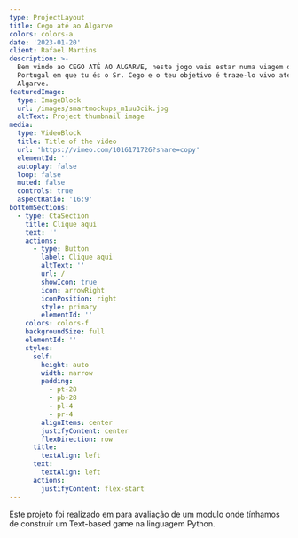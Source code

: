 ```yaml
---
type: ProjectLayout
title: Cego até ao Algarve
colors: colors-a
date: '2023-01-20'
client: Rafael Martins
description: >-
  Bem vindo ao CEGO ATÉ AO ALGARVE, neste jogo vais estar numa viagem dentro de
  Portugal em que tu és o Sr. Cego e o teu objetivo é traze-lo vivo até ao
  Algarve.
featuredImage:
  type: ImageBlock
  url: /images/smartmockups_m1uu3cik.jpg
  altText: Project thumbnail image
media:
  type: VideoBlock
  title: Title of the video
  url: 'https://vimeo.com/1016171726?share=copy'
  elementId: ''
  autoplay: false
  loop: false
  muted: false
  controls: true
  aspectRatio: '16:9'
bottomSections:
  - type: CtaSection
    title: Clique aqui
    text: ''
    actions:
      - type: Button
        label: Clique aqui
        altText: ''
        url: /
        showIcon: true
        icon: arrowRight
        iconPosition: right
        style: primary
        elementId: ''
    colors: colors-f
    backgroundSize: full
    elementId: ''
    styles:
      self:
        height: auto
        width: narrow
        padding:
          - pt-28
          - pb-28
          - pl-4
          - pr-4
        alignItems: center
        justifyContent: center
        flexDirection: row
      title:
        textAlign: left
      text:
        textAlign: left
      actions:
        justifyContent: flex-start
---
```

Este projeto foi realizado em para avaliação de um modulo onde tínhamos de construir um Text-based game na linguagem Python.
